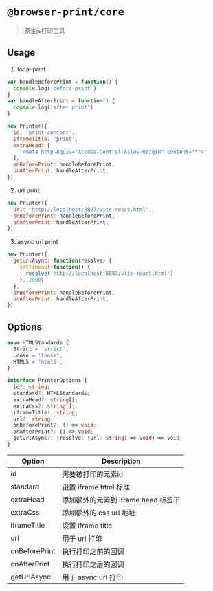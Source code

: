 # `@browser-print/core`

> 原生js打印工具

## Usage

1. local print
```js
var handleBeforePrint = function() {
  console.log('before print')
}
var handleAfterPrint = function() {
  console.log('after print')
}

new Printer({
  id: 'print-content',
  iframeTitle: 'print',
  extraHead: [
    '<meta http-equiv="Access-Control-Allow-Origin" content="*">'
  ],
  onBeforePrint: handleBeforePrint,
  onAfterPrint: handleAfterPrint,
})
```

2. url print
```js
new Printer({
  url: 'http://localhost:8897/vite-react.html',
  onBeforePrint: handleBeforePrint,
  onAfterPrint: handleAfterPrint,
})
```

3. async url print
```js
new Printer({
  getUrlAsync: function(resolve) {
    setTimeout(function() {
      resolve('http://localhost:8897/vite-react.html')
    }, 2000)
  },
  onBeforePrint: handleBeforePrint,
  onAfterPrint: handleAfterPrint,
})
```

## Options

```ts
enum HTMLStandards {
  Strict = 'strict',
  Loose = 'loose',
  HTML5 = 'html5',
}

interface PrinterOptions {
  id?: string;
  standard?: HTMLStandards;
  extraHead?: string[];
  extraCss?: string[];
  iframeTitle?: string;
  url?: string;
  onBeforePrint?: () => void;
  onAfterPrint?: () => void;
  getUrlAsync?: (resolve: (url: string) => void) => void;
}
```

| Option | Description |
| --- | --- |
| id | 需要被打印的元素id |
| standard | 设置 iframe html 标准 |
| extraHead | 添加额外的元素到 iframe head 标签下 |
| extraCss | 添加额外的 css url 地址 |
| iframeTitle | 设置 iframe title |
| url | 用于 url 打印 |
| onBeforePrint | 执行打印之前的回调 |
| onAfterPrint | 执行打印之后的回调 |
| getUrlAsync | 用于 async url 打印 |
